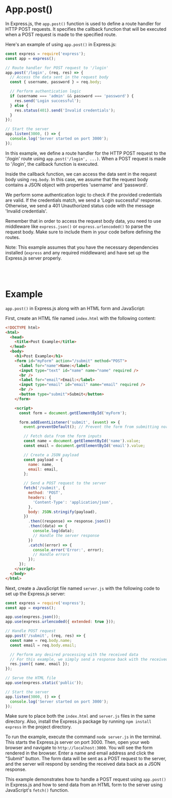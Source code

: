 # App.post()

In Express.js, the `app.post()` function is used to define a route handler for HTTP POST requests. It specifies the callback function that will be executed when a POST request is made to the specified route.

Here's an example of using `app.post()` in Express.js:

```javascript
const express = require('express');
const app = express();

// Route handler for POST request to '/login'
app.post('/login', (req, res) => {
  // Access the data sent in the request body
  const { username, password } = req.body;

  // Perform authentication logic
  if (username === 'admin' && password === 'password') {
    res.send('Login successful');
  } else {
    res.status(401).send('Invalid credentials');
  }
});

// Start the server
app.listen(3000, () => {
  console.log('Server started on port 3000');
});
```

In this example, we define a route handler for the HTTP POST request to the '/login' route using `app.post('/login', ...)`. When a POST request is made to '/login', the callback function is executed.

Inside the callback function, we can access the data sent in the request body using `req.body`. In this case, we assume that the request body contains a JSON object with properties 'username' and 'password'.

We perform some authentication logic to check if the provided credentials are valid. If the credentials match, we send a 'Login successful' response. Otherwise, we send a 401 Unauthorized status code with the message 'Invalid credentials'.

Remember that in order to access the request body data, you need to use middleware like `express.json()` or `express.urlencoded()` to parse the request body. Make sure to include them in your code before defining the routes.

Note: This example assumes that you have the necessary dependencies installed (`express` and any required middleware) and have set up the Express.js server properly.

<br>
<br>

# Example

`app.post()` in Express.js along with an HTML form and JavaScript:

First, create an HTML file named `index.html` with the following content:

```html
<!DOCTYPE html>
<html>
  <head>
    <title>Post Example</title>
  </head>
  <body>
    <h1>Post Example</h1>
    <form id="myForm" action="/submit" method="POST">
      <label for="name">Name:</label>
      <input type="text" id="name" name="name" required />
      <br />
      <label for="email">Email:</label>
      <input type="email" id="email" name="email" required />
      <br />
      <button type="submit">Submit</button>
    </form>

    <script>
      const form = document.getElementById('myForm');

      form.addEventListener('submit', (event) => {
        event.preventDefault(); // Prevent the form from submitting normally

        // Fetch data from the form inputs
        const name = document.getElementById('name').value;
        const email = document.getElementById('email').value;

        // Create a JSON payload
        const payload = {
          name: name,
          email: email,
        };

        // Send a POST request to the server
        fetch('/submit', {
          method: 'POST',
          headers: {
            'Content-Type': 'application/json',
          },
          body: JSON.stringify(payload),
        })
          .then((response) => response.json())
          .then((data) => {
            console.log(data);
            // Handle the server response
          })
          .catch((error) => {
            console.error('Error:', error);
            // Handle errors
          });
      });
    </script>
  </body>
</html>
```

Next, create a JavaScript file named `server.js` with the following code to set up the Express.js server:

```javascript
const express = require('express');
const app = express();

app.use(express.json());
app.use(express.urlencoded({ extended: true }));

// Handle POST request
app.post('/submit', (req, res) => {
  const name = req.body.name;
  const email = req.body.email;

  // Perform any desired processing with the received data
  // For this example, we simply send a response back with the received data
  res.json({ name, email });
});

// Serve the HTML file
app.use(express.static('public'));

// Start the server
app.listen(3000, () => {
  console.log('Server started on port 3000');
});
```

Make sure to place both the `index.html` and `server.js` files in the same directory. Also, install the Express.js package by running `npm install express` in the project directory.

To run the example, execute the command `node server.js` in the terminal. This starts the Express.js server on port 3000. Then, open your web browser and navigate to `http://localhost:3000`. You will see the form rendered in the browser. Enter a name and email address and click the "Submit" button. The form data will be sent as a POST request to the server, and the server will respond by sending the received data back as a JSON response.

This example demonstrates how to handle a POST request using `app.post()` in Express.js and how to send data from an HTML form to the server using JavaScript's `fetch()` function.
